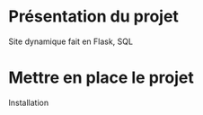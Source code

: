 # Présentation du projet
Site dynamique fait en Flask, SQL

# Mettre en place le projet
Installation 
